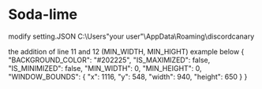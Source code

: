 # Soda-lime

modify setting.JSON 
C:\Users\"your user"\AppData\Roaming\discordcanary

the addition of line 11 and 12 (MIN_WIDTH, MIN_HIGHT)
example below
{
  "BACKGROUND_COLOR": "#202225",
  "IS_MAXIMIZED": false,
  "IS_MINIMIZED": false,
  "MIN_WIDTH": 0,
  "MIN_HEIGHT": 0,
  "WINDOW_BOUNDS": {
    "x": 1116,
    "y": 548,
    "width": 940,
    "height": 650
  }
}
